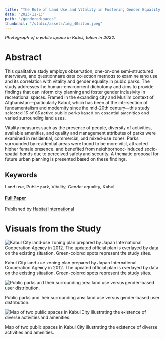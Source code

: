 ```yaml
---
title: "The Role of Land Use and Vitality in Fostering Gender Equality in Urban Public Parks: The Case of Kabul City, Afghanistan"
date: "2023-11-13"
path: "/genderedspaces"
thumbnail: "/static/assets/img_40siton.jpeg"
---
```


*Photograph of a public space in Kabul, taken in 2020.*

# Abstract

This qualitative study employs observation, one-on-one semi-structured interviews, and questionnaire data collection methods to examine land use and its correlation with vitality and gender equality in public parks. The study addresses the human–environment dichotomy and aims to provide findings that can inform city planning and foster gender inclusivity in recreational spaces. Framed in the expanding city and Muslim context of Afghanistan—particularly Kabul, which has been at the intersection of fundamentalism and modernity since the mid-20th century—this study selected 15 of 65 active public parks based on essential amenities and varied surrounding land uses.

Vitality measures such as the presence of people, diversity of activities, available amenities, and quality and management attributes of parks were examined in residential, commercial, and mixed-use zones. Parks surrounded by residential areas were found to be more vital, attracted higher female presence, and benefited from neighborhood-induced socio-spatial bonds due to perceived safety and security. A thematic proposal for future urban planning is presented based on these findings.

## Keywords

Land use, Public park, Vitality, Gender equality, Kabul

#### **[Full Paper](https://doi.org/10.1016/j.habitatint.2021.102462)**

Published by [Habitat International](https://www.sciencedirect.com/journal/habitat-international)

# Visuals from the Study

![Kabul City land-use zoning plan prepared by Japan International Cooperation Agency in 2012. The updated official plan is overlayed by data on the existing situation. Green-colored spots represent the study sites.](/assets/1-s2.0-S019739752100151X-gr1_lrg.jpg)

Kabul City land-use zoning plan prepared by Japan International Cooperation Agency in 2012. The updated official plan is overlayed by data on the existing situation. Green-colored spots represent the study sites.

![Public parks and their surrounding area land use versus gender-based user distribution.](/assets/1-s2.0-S019739752100151X-gr3a_lrg.jpg)

Public parks and their surrounding area land use versus gender-based user distribution.

![Map of two public spaces in Kabul City illustrating the existence of diverse activities and amenities.](/assets/1-s2.0-S019739752100151X-gr5_lrg.jpg)

Map of two public spaces in Kabul City illustrating the existence of diverse activities and amenities.
